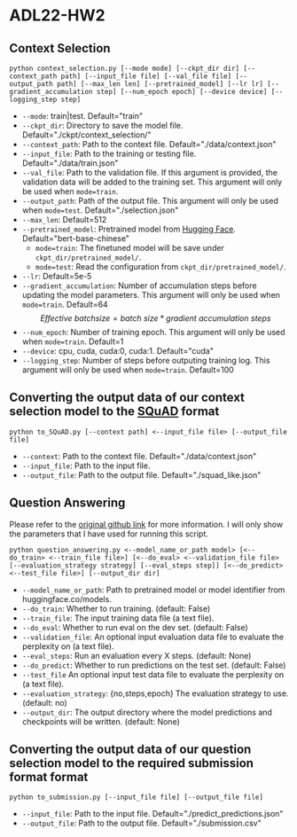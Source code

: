 # ADL22-HW2

## Context Selection
```shell
python context_selection.py [--mode mode] [--ckpt_dir dir] [--context_path path] [--input_file file] [--val_file file] [--output_path path] [--max_len len] [--pretrained_model] [--lr lr] [--gradient_accumulation step] [--num_epoch epoch] [--device device] [--logging_step step]
```
- `--mode`: train|test. Default="train"
- `--ckpt_dir`: Directory to save the model file. Default="./ckpt/context_selection/"
- `--context_path`: Path to the context file. Default="./data/context.json"
- `--input_file`: Path to the training or testing file. Default="./data/train.json"
- `--val_file`: Path to the validation file. If this argument is provided, the validation data will be added to the training set. This argument will only be used when `mode=train`.
- `--output_path`: Path of the output file. This argument will only be used when `mode=test`. Default="./selection.json"
- `--max_len`: Default=512
- `--pretrained_model`: Pretrained model from [Hugging Face](https://huggingface.co/models). Default="bert-base-chinese"
    - `mode=train`: The finetuned model will be save under `ckpt_dir/pretrained_model/`. 
    - `mode=test`: Read the configuration from `ckpt_dir/pretrained_model/`.
- `--lr`: Default=5e-5
- `--gradient_accumulation`: Number of accumulation steps before updating the model parameters. This argument will only be used when `mode=train`. Default=64 $$Effective\ batch size = batch\ size * gradient\ accumulation\ steps$$
- `--num_epoch`: Number of training epoch. This argument will only be used when `mode=train`. Default=1
- `--device`: cpu, cuda, cuda:0, cuda:1. Default="cuda"
- `--logging_step`: Number of steps before outputing training log. This argument will only be used when `mode=train`. Default=100

## Converting the output data of our context selection model to the [SQuAD](https://huggingface.co/datasets/squad) format
```shell
python to_SQuAD.py [--context path] <--input_file file> [--output_file file]
```
- `--context`: Path to the context file. Default="./data/context.json"
- `--input_file`: Path to the input file. 
- `--output_file`: Path to the output file. Default="./squad_like.json"

## Question Answering
Please refer to the [original github link](https://github.com/huggingface/transformers/tree/main/examples/pytorch/question-answering) for more information. I will only show the parameters that I have used for running this script.
```shell
python question_answering.py <--model_name_or_path model> [<--do_train> <--train_file file>] [<--do_eval> <--validation_file file> [--evaluation_strategy strategy] [--eval_steps step]] [<--do_predict> <--test_file file>] [--output_dir dir] 
```
- `--model_name_or_path`: Path to pretrained model or model identifier from huggingface.co/models.
- `--do_train`: Whether to run training. (default: False)
- `--train_file`: The input training data file (a text file).
- `--do_eval`: Whether to run eval on the dev set. (default: False)
- `--validation_file`: An optional input evaluation data file to evaluate the perplexity on (a text file).
- `--eval_steps`: Run an evaluation every X steps. (default: None)
- `--do_predict`: Whether to run predictions on the test set. (default: False)
- `--test_file` An optional input test data file to evaluate the perplexity on (a text file).
- `--evaluation_strategy`: {no,steps,epoch} The evaluation strategy to use. (default: no)
- `--output_dir`: The output directory where the model predictions and checkpoints will be written. (default: None)

## Converting the output data of our question selection model to the required submission format format
```shell
python to_submission.py [--input_file file] [--output_file file]
```
- `--input_file`: Path to the input file. Default="./predict_predictions.json"
- `--output_file`: Path to the output file. Default="./submission.csv"
